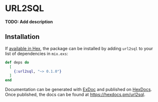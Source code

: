 # URL2SQL

**TODO: Add description**

## Installation

If [available in Hex](https://hex.pm/docs/publish), the package can be installed
by adding `url2sql` to your list of dependencies in `mix.exs`:

```elixir
def deps do
  [
    {:url2sql, "~> 0.1.0"}
  ]
end
```

Documentation can be generated with [ExDoc](https://github.com/elixir-lang/ex_doc)
and published on [HexDocs](https://hexdocs.pm). Once published, the docs can
be found at <https://hexdocs.pm/url2sql>.

